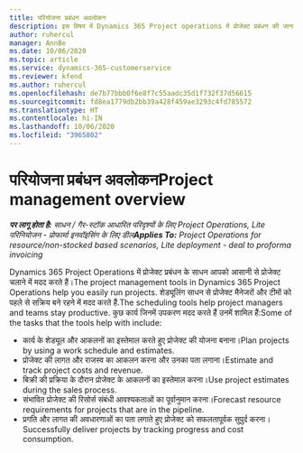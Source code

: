 ```yaml
---
title: परियोजना प्रबंधन अवलोकन
description: इस विषय में Dynamics 365 Project operations में प्रोजेक्ट प्रबंधन की जानकारी दी गई है.
author: ruhercul
manager: AnnBe
ms.date: 10/06/2020
ms.topic: article
ms.service: dynamics-365-customerservice
ms.reviewer: kfend
ms.author: ruhercul
ms.openlocfilehash: de7b77bbb0f6e8f7c55aadc35d1f732f37d56615
ms.sourcegitcommit: fd8ea1779db2bb39a428f459ae3293c4fd785572
ms.translationtype: HT
ms.contentlocale: hi-IN
ms.lasthandoff: 10/06/2020
ms.locfileid: "3965802"
---
```

# <a name="project-management-overview"></a><span data-ttu-id="b5f32-103">परियोजना प्रबंधन अवलोकन</span><span class="sxs-lookup"><span data-stu-id="b5f32-103">Project management overview</span></span>

<span data-ttu-id="b5f32-104">_**पर लागू होता है:** साधन / गैर-स्टॉक आधारित परिदृश्यों के लिए Project Operations, Lite परिनियोजन - प्रोफार्मा इनवॉइसिंग के लिए डील_</span><span class="sxs-lookup"><span data-stu-id="b5f32-104">_**Applies To:** Project Operations for resource/non-stocked based scenarios, Lite deployment - deal to proforma invoicing_</span></span>

<span data-ttu-id="b5f32-105">Dynamics 365 Project Operations में प्रोजेक्ट प्रबंधन के साधन आपको आसानी से प्रोजेक्ट चलाने में मदद करते हैं।</span><span class="sxs-lookup"><span data-stu-id="b5f32-105">The project management tools in Dynamics 365 Project Operations help you easily run projects.</span></span> <span data-ttu-id="b5f32-106">शेड्यूलिंग साधन से प्रोजेक्ट मैनेजरों और टीमों को पहले से सक्रिय बने रहने में मदद करते हैं.</span><span class="sxs-lookup"><span data-stu-id="b5f32-106">The scheduling tools help project managers and teams stay productive.</span></span> <span data-ttu-id="b5f32-107">कुछ कार्य जिनमें उपकरण मदद करते हैं उनमें शामिल हैं:</span><span class="sxs-lookup"><span data-stu-id="b5f32-107">Some of the tasks that the tools help with include:</span></span>

- <span data-ttu-id="b5f32-108">कार्य के शेड्यूल और आकलनों का इस्तेमाल करते हुए प्रोजेक्ट की योजना बनाना।</span><span class="sxs-lookup"><span data-stu-id="b5f32-108">Plan projects by using a work schedule and estimates.</span></span>
- <span data-ttu-id="b5f32-109">प्रोजेक्ट की लागत और राजस्व का आकलन करना और उनका पता लगाना।</span><span class="sxs-lookup"><span data-stu-id="b5f32-109">Estimate and track project costs and revenue.</span></span>
- <span data-ttu-id="b5f32-110">बिक्री की प्रक्रिया के दौरान प्रोजेक्ट के आकलनों का इस्तेमाल करना।</span><span class="sxs-lookup"><span data-stu-id="b5f32-110">Use project estimates during the sales process.</span></span>
- <span data-ttu-id="b5f32-111">संभावित प्रोजेक्ट की रिसोर्स संबंधी आवश्यकताओं का पूर्वानुमान करना।</span><span class="sxs-lookup"><span data-stu-id="b5f32-111">Forecast resource requirements for projects that are in the pipeline.</span></span>
- <span data-ttu-id="b5f32-112">प्रगति और लागत की अवधारणाओं का पता लगाते हुए प्रोजेक्ट को सफलतापूर्वक सुपुर्द करना।</span><span class="sxs-lookup"><span data-stu-id="b5f32-112">Successfully deliver projects by tracking progress and cost consumption.</span></span>

